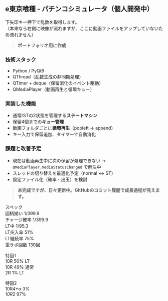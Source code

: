     
## e東京喰種 - パチンコシミュレータ（個人開発中）
下矢印キー押下で乱数を取得します。  
（本来なら右側に映像が流れますが、ここに動画ファイルをアップしていないため流れません）
> **ポートフォリオ用に作成**

### 技術スタック
- Python / PyQt6
- QThread（乱数生成の非同期処理）
- QTimer + deque（保留消化のイベント駆動）
- QMediaPlayer（動画再生と循環キュー）

### 実装した機能
- 通常/STの2状態を管理する**ステートマシン**
- 保留4個までの**キュー管理**
- 動画フォルダごとに**循環再生**（popleft → append）
- キー入力で保留追加、タイマーで自動消化

### 課題と改善予定
- 現在は動画再生中に次の保留が処理できない → `QMediaPlayer.mediaStatusChanged` で解決中
- スレッドの切り替えを最適化予定（normal ↔ ST）
- 設定ファイル化（確率・出玉）を検討

> **未完成ですが、日々更新中。GitHubのコミット履歴で成長過程が見えます。**

スペック  
図柄揃い	1/399.9  
チャージ確率	1/399.9  
LT中	1/95.3  
LT突入率	51%  
LT継続率	75%  
電サポ回数	130回  

特図1  
10R 50% LT  
10R 49% 通常  
2R 1% LT  

特図2  
10R*4+α 3%  
10R*2 97%  
